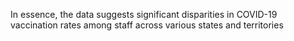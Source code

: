 In essence, the data suggests significant disparities in COVID-19 vaccination rates among staff across various states and territories
